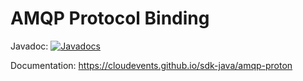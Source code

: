 # AMQP Protocol Binding

Javadoc: [![Javadocs](http://www.javadoc.io/badge/io.cloudevents/cloudevents-amqp-proton.svg?color=green)](http://www.javadoc.io/doc/io.cloudevents/cloudevents-amqp-proton)

Documentation: https://cloudevents.github.io/sdk-java/amqp-proton
